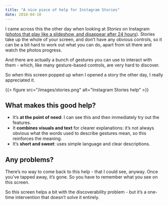 ```yaml
---
title: "A nice piece of help for Instagram Stories"
date: 2018-04-10
---
```


I came across this the other day when looking at *Stories* on Instagram ([photos that play like a slideshow, and disappear after 24 hours](https://www.cnet.com/how-to/how-to-use-instagram-stories/)). Stories take up the whole of your screen, and don’t have any obvious controls, so it can be a bit hard to work out what you can do, apart from sit there and watch the photos progress.

And there are actually a bunch of gestures you can use to interact with them - which, like many gesture-based controls, are very hard to discover.

So when this screen popped up when I opened a story the other day, I really appreciated it.

{{< figure src="/images/stories.png" alt="Instagram Stories help" >}}

## What makes this good help?

- It’s **at the point of need**: I can see this and then immediately try out the features.
- It **combines visuals and text** for clearer explanations: it’s not always obvious what the words used to describe gestures mean, so this reinforces the meaning.
- It’s **short and sweet**: uses simple language and clear descriptions.

## Any problems?

There’s no way to come back to this help - that I could see, anyway. Once you’ve tapped away, it’s gone. So you have to remember what you see on this screen.

So this screen helps a bit with the discoverability problem - but it’s a one-time intervention that doesn’t solve it entirely. 
